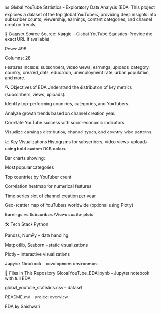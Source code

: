 📊 Global YouTube Statistics – Exploratory Data Analysis (EDA)
This project explores a dataset of the top global YouTubers, providing deep insights into subscriber counts, viewership, earnings, content categories, and channel creation trends.

📁 Dataset Source
Source: Kaggle – Global YouTube Statistics (Provide the exact URL if available)

Rows: 496

Columns: 28

Features include: subscribers, video views, earnings, uploads, category, country, created_date, education, unemployment rate, urban population, and more.

🔍 Objectives of EDA
Understand the distribution of key metrics (subscribers, views, uploads).

Identify top-performing countries, categories, and YouTubers.

Analyze growth trends based on channel creation year.

Correlate YouTube success with socio-economic indicators.

Visualize earnings distribution, channel types, and country-wise patterns.

📈 Key Visualizations
Histograms for subscribers, video views, uploads using bold custom RGB colors.

Bar charts showing:

Most popular categories

Top countries by YouTuber count

Correlation heatmap for numerical features

Time-series plot of channel creation per year

Geo-scatter map of YouTubers worldwide (optional using Plotly)

Earnings vs Subscribers/Views scatter plots

🛠️ Tech Stack
Python 

Pandas, NumPy – data handling

Matplotlib, Seaborn – static visualizations

Plotly – interactive visualizations 

Jupyter Notebook – development environment

📂 Files in This Repository
GlobalYouTube_EDA.ipynb – Jupyter notebook with full EDA

global_youtube_statistics.csv – dataset 

README.md – project overview

EDA by Saishwari
